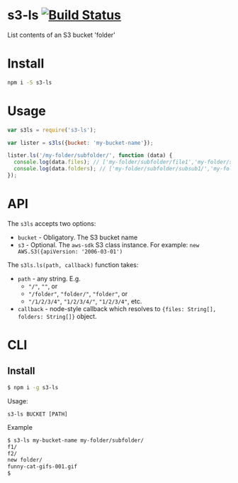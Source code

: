 # s3-ls [![Build Status](https://travis-ci.org/koresar/s3-ls.svg?branch=master)](https://travis-ci.org/koresar/s3-ls)
List contents of an S3 bucket 'folder' 

# Install
```sh
npm i -S s3-ls
```

# Usage
```js
var s3ls = require('s3-ls');

var lister = s3ls({bucket: 'my-bucket-name'});

lister.ls('/my-folder/subfolder/', function (data) {
  console.log(data.files); // ['my-folder/subfolder/file1','my-folder/subfolder/file2']
  console.log(data.folders); // ['my-folder/subfolder/subsub1/','my-folder/subfolder/subsub2/']
});
```

# API

The `s3ls` accepts two options:
* `bucket` - Obligatory. The S3 bucket name
* `s3` - Optional. The `aws-sdk` S3 class instance. For example: `new AWS.S3({apiVersion: '2006-03-01')` 

The `s3ls.ls(path, callback)` function takes:
* `path` - any string. E.g. 
  *  `"/"`, `""`, or
  * `"/folder"`, `"folder/"`, `"folder"`, or
  * `"/1/2/3/4"`, `"1/2/3/4/"`, `"1/2/3/4"`, etc.
* `callback` - node-style callback which resolves to `{files: String[], folders: String[]}` object.

# CLI

## Install
```sh
$ npm i -g s3-ls
```

Usage:
```
s3-ls BUCKET [PATH]
```

Example
```sh
$ s3-ls my-bucket-name my-folder/subfolder/
f1/
f2/
new folder/
funny-cat-gifs-001.gif
$ 
```

